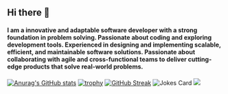 ## Hi there 👋

#### I am a innovative and adaptable software developer with a strong foundation in problem solving. Passionate about coding and exploring development tools. Experienced in designing and implementing scalable, efficient, and maintainable software solutions. Passionate about collaborating with agile and cross-functional teams to deliver cutting-edge products that solve real-world problems.
<!--
**arnavhax/arnavhax** is a ✨ _special_ ✨ repository because its `README.md` (this file) appears on your GitHub profile.

Here are some ideas to get you started:

- 🔭 I’m currently working on ...
- 🌱 I’m currently learning ...
- 👯 I’m looking to collaborate on ...
- 🤔 I’m looking for help with ...
- 💬 Ask me about ...
- 📫 How to reach me: ...
- 😄 Pronouns: ...
- ⚡ Fun fact: ...
-->

[![Anurag's GitHub stats](https://github-readme-stats.vercel.app/api?username=arnavhax)](https://github.com/anuraghazra/github-readme-stats)
[![trophy](https://github-profile-trophy.vercel.app/?username=arnavhax)](https://github.com/ryo-ma/github-profile-trophy)
[![GitHub Streak](https://github-readme-streak-stats.herokuapp.com?user=arnavhax&theme=monokai-metallian&hide_border=true&date_format=j%20M%5B%20Y%5D)](https://git.io/streak-stats)
![Jokes Card](https://readme-jokes.vercel.app/api)
![](https://komarev.com/ghpvc/?username=arnavhax)
